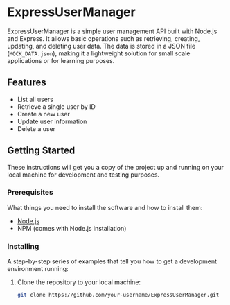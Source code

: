 # ExpressUserManager

ExpressUserManager is a simple user management API built with Node.js and Express. It allows basic operations such as retrieving, creating, updating, and deleting user data. The data is stored in a JSON file (`MOCK_DATA.json`), making it a lightweight solution for small scale applications or for learning purposes.

## Features

- List all users
- Retrieve a single user by ID
- Create a new user
- Update user information
- Delete a user

## Getting Started

These instructions will get you a copy of the project up and running on your local machine for development and testing purposes.

### Prerequisites

What things you need to install the software and how to install them:

- [Node.js](https://nodejs.org/)
- NPM (comes with Node.js installation)

### Installing

A step-by-step series of examples that tell you how to get a development environment running:

1. Clone the repository to your local machine:
   ```sh
   git clone https://github.com/your-username/ExpressUserManager.git
